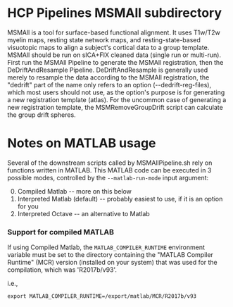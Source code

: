 # HCP Pipelines MSMAll subdirectory

MSMAll is a tool for surface-based functional alignment. It uses T1w/T2w myelin maps, resting state network maps, and resting-state-based visuotopic maps to align a subject's cortical data to a group template. MSMAll should be run on sICA+FIX cleaned data (single run or multi-run). First run the MSMAll Pipeline to generate the MSMAll registration, then the DeDriftAndResample Pipeline. DeDriftAndResample is generally used merely to resample the data according to the MSMAll registration, the "dedrift" part of the name only refers to an option (--dedrift-reg-files), which most users should not use, as the option's purpose is for generating a new registration template (atlas). For the uncommon case of generating a new registration template, the MSMRemoveGroupDrift script can calculate the group drift spheres.

# Notes on MATLAB usage

Several of the downstream scripts called by MSMAllPipeline.sh rely on
functions written in MATLAB. This MATLAB code can be executed in 3
possible modes, controlled by the `--matlab-run-mode` input argument:

0. Compiled Matlab -- more on this below
1. Interpreted Matlab (default) -- probably easiest to use, if it is an option for you
2. Interpreted Octave -- an alternative to Matlab

### Support for compiled MATLAB

If using Compiled Matlab, the `MATLAB_COMPILER_RUNTIME` environment variable
must be set to the directory containing the "MATLAB Compiler Runtime" (MCR)
version (installed on your system) that was used for the compilation, which
was 'R2017b/v93'.

i.e.,

	export MATLAB_COMPILER_RUNTIME=/export/matlab/MCR/R2017b/v93
